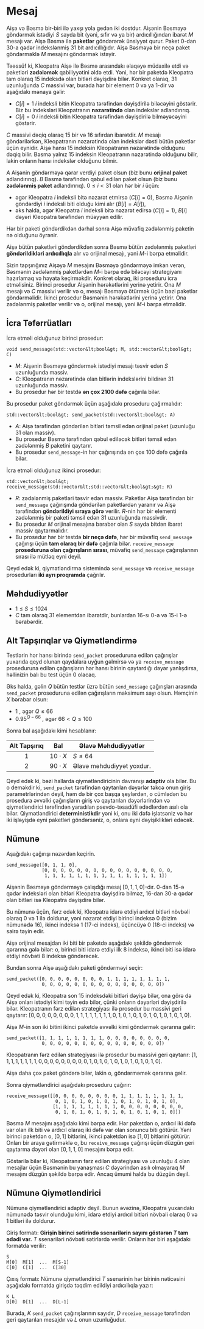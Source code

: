 # Mesaj

Aişə və Bəsmə bir-biri ilə yaxşı yola gedən iki dostdur.
Aişənin Bəsməyə göndərmək istədiyi $S$ sayda bit (yəni, sıfır və ya bir) ardıcıllığından ibarət $M$ mesajı var.
Aişə Bəsmə ilə **paketlər** göndərərək ünsiyyət qurur.
Paket $0$-dan $30$-a qədər indekslənmiş $31$ bit ardıcıllığıdır.
Aişə Bəsməyə bir neçə paket göndərməklə $M$ mesajını göndərmək istəyir.

Təəssüf ki, Kleopatra Aişə ilə Bəsmə arasındakı əlaqəyə müdaxilə etdi və paketləri **zədələmək** qabiliyyətini əldə etdi.
Yəni, hər bir paketdə Kleopatra tam olaraq $15$ indeksdə olan bitləri dəyişdirə bilər.
Konkret olaraq, $31$ uzunluğunda $C$ massivi var, burada hər bir element $0$ və ya $1$-dir və aşağıdakı mənaya gəlir:

* $C[i] = 1$
   $i$ indeksli bitin Kleopatra tərəfindən dəyişdirilə biləcəyini göstərir.
  Biz bu indeksləri Kleopatranın **nəzarətində** olan indekslər adlandırırıq.
* $C[i] = 0$
   $i$ indeksli bitin Kleopatra tərəfindən dəyişdirilə bilməyəcəyini göstərir.

$C$ massivi dəqiq olaraq $15$ bir və $16$ sıfırdan ibarətdir.
$M$ mesajı göndərilərkən, Kleopatranın nəzarətində olan indekslər dəsti bütün paketlər üçün eynidir.
Aişə hansı $15$ indeksin Kleopatranın nəzarətində olduğunu dəqiq bilir.
Bəsmə yalnız $15$ indeksin Kleopatranın nəzarətində olduğunu bilir, lakin onların hansı indekslər olduğunu bilmir.

$A$ Aişənin göndərməyə qərar verdiyi paket olsun
 (biz bunu **orijinal paket** adlandırırıq).
$B$ Bəsmə tərəfindən qəbul edilən paket olsun
 (biz bunu **zədələnmiş paket** adlandırırıq).
 $0 \leq i < 31$ olan hər bir $i$ üçün:
* əgər Kleopatra $i$ indeksli bitə nəzarət etmirsə ($C[i]=0$),
   Bəsmə Aişənin göndərdiyi $i$ indeksli biti olduğu kimi alır ($B[i]=A[i]$),
* əks halda, əgər Kleopatra $i$ indeksli bitə nəzarət edirsə ($C[i]=1$),
   $B[i]$ dəyəri Kleopatra tərəfindən müəyyən edilir.
 
 
Hər bir paketi göndərdikdən dərhal sonra Aişə müvafiq zədələnmiş paketin nə olduğunu öyrənir.

Aişə bütün paketləri göndərdikdən sonra Bəsmə bütün zədələnmiş paketləri **göndərildikləri ardıcıllıqla** alır və orijinal mesajı, yəni $M$-i bərpa etməlidir.


Sizin tapşırığınız Aişəyə $M$ mesajını Bəsməyə göndərməyə imkan verən, Bəsmənin zədələnmiş paketlərdən $M$-i bərpa edə biləcəyi strategiyanı hazırlamaq və həyata keçirməkdir.
Konkret olaraq, iki proseduru icra etməlisiniz.
Birinci prosedur Aişənin hərəkətlərini yerinə yetirir.
Ona $M$ mesajı və $C$ massivi verilir və o, mesajı Bəsməyə ötürmək üçün bəzi paketlər göndərməlidir.
İkinci prosedur Bəsmənin hərəkətlərini yerinə yetirir.
Ona zədələnmiş paketlər verilir və o, orijinal mesajı, yəni $M$-i bərpa etməlidir.

## İcra Təfərrüatları

İcra etməli olduğunuz birinci prosedur:

```
void send_message(std::vector&lt;bool&gt; M, std::vector&lt;bool&gt; C)
```

* $M$: Aişənin Bəsməyə göndərmək istədiyi mesajı təsvir edən $S$ uzunluğunda massiv.
* $C$: Kleopatranın nəzarətində olan bitlərin indekslərini bildirən $31$ uzunluğunda massiv.
* Bu prosedur hər bir testdə **ən çox 2100 dəfə** çağırıla bilər.


Bu prosedur paket göndərmək üçün aşağıdakı proseduru çağırmalıdır:


```
std::vector&lt;bool&gt; send_packet(std::vector&lt;bool&gt; A)
```

* $A$: Aişə tərəfindən göndərilən bitləri təmsil edən orijinal paket (uzunluğu $31$ olan massiv).
* Bu prosedur Bəsmə tərəfindən qəbul ediləcək bitləri təmsil edən zədələnmiş $B$ paketini qaytarır.
* Bu prosedur `send_message`-in hər çağırışında ən çox $100$ dəfə çağırıla bilər.

İcra etməli olduğunuz ikinci prosedur:

```
std::vector&lt;bool&gt; receive_message(std::vector&lt;std::vector&lt;bool&gt;&gt; R)
```

* $R$: zədələnmiş paketləri təsvir edən massiv.
  Paketlər Aişə tərəfindən bir `send_message` çağırışında göndərilən paketlərdən yaranır və Aişə tərəfindən **göndərildiyi sıraya görə** verilir.
  $R$-nin hər bir elementi zədələnmiş bir paketi təmsil edən $31$ uzunluğunda massivdir.
* Bu prosedur $M$ orijinal mesajına bərabər olan $S$ sayda bitdən ibarət massiv qaytarmalıdır.
* Bu prosedur hər bir testdə **bir neçə dəfə**, hər bir müvafiq `send_message` çağırışı üçün **tam olaraq bir dəfə** çağırıla bilər.
  `receive_message` **proseduruna olan çağırışların sırası**, müvafiq `send_message` çağırışlarının sırası ilə mütləq eyni deyil.

Qeyd edək ki, qiymətləndirmə sistemində `send_message` və `receive_message` prosedurları **iki ayrı proqramda** çağrılır.


## Məhdudiyyətlər

* $1 \leq S \leq 1024$
* $C$ tam olaraq $31$ elementdən ibarətdir, bunlardan $16$-sı $0$-a və $15$-i $1$-ə bərabərdir.

## Alt Tapşırıqlar və Qiymətləndirmə

Testlərin hər hansı birində ``send_packet`` proseduruna edilən çağırışlar yuxarıda qeyd olunan qaydalara uyğun gəlmirsə və ya `receive_message` proseduruna edilən çağırışların hər hansı birinin qaytardığı dəyər yanlışdırsa, həllinizin balı bu test üçün $0$ olacaq.

Əks halda, gəlin $Q$ bütün testlər üzrə bütün `send_message` çağırışları arasında `send_packet` proseduruna edilən çağırışların maksimum sayı olsun.
Həmçinin $X$ bərabər olsun:
- $1$ , əgər $Q \leq 66$
- $0.95 ^ {Q - 66}$ , əgər $66 < Q \leq 100$

Sonra bal aşağıdakı kimi hesablanır:

| Alt Tapşırıq | Bal  | Əlavə Məhdudiyyətlər |
| :-----: | :----: | ---------------------- |
| 1       | $10 \cdot X$ | $S \leq 64$
| 2       | $90 \cdot X$ | Əlavə məhdudiyyət yoxdur.

Qeyd edək ki, bəzi hallarda qiymətləndiricinin davranışı **adaptiv** ola bilər. 
Bu o deməkdir ki, `send_packet` tərəfindən qaytarılan dəyərlər təkcə onun giriş parametrlərindən deyil, həm də bir çox başqa şeylərdən, o cümlədən bu prosedura əvvəlki çağırışların giriş və qaytarılan dəyərlərindən və qiymətləndirici tərəfindən yaradılan psevdo-təsadüfi ədədlərdən asılı ola bilər. 
Qiymətləndirici **deterministikdir** yəni ki, onu iki dəfə işlətsəniz və hər iki işləyişdə eyni paketləri göndərsəniz, o, onlara eyni dəyişiklikləri edəcək.

## Nümunə

Aşağıdakı çağırışı nəzərdən keçirin.

```
send_message([0, 1, 1, 0],
             [0, 0, 0, 0, 0, 0, 0, 0, 0, 0, 0, 0, 0, 0, 0, 0, 
              1, 1, 1, 1, 1, 1, 1, 1, 1, 1, 1, 1, 1, 1, 1])
```

Aişənin Bəsməyə göndərməyə çalışdığı mesaj $[0, 1, 1, 0]$-dır.
$0$-dan $15$-ə qədər indeksləri olan bitləri Kleopatra dəyişdirə bilməz, $16$-dan $30$-a qədər olan bitləri isə Kleopatra dəyişdirə bilər.

Bu nümunə üçün, fərz edək ki, Kleopatra idarə etdiyi ardıcıl bitləri növbəli olaraq $0$ və $1$ ilə doldurur, yəni nəzarət etdiyi birinci indeksə $0$ (bizim nümunədə $16$), ikinci indeksə $1$ ($17$-ci indeks), üçüncüyə $0$ ($18$-ci indeks) və sairə təyin edir.

Aişə orijinal mesajdan iki biti bir paketdə aşağıdakı şəkildə göndərmək qərarına gələ bilər: o, birinci biti idarə etdiyi ilk $8$ indeksə, ikinci biti isə idarə etdiyi növbəti $8$ indeksə göndərəcək.

Bundan sonra Aişə aşağıdakı paketi göndərməyi seçir:

```
send_packet([0, 0, 0, 0, 0, 0, 0, 0, 1, 1, 1, 1, 1, 1, 1, 1,
             0, 0, 0, 0, 0, 0, 0, 0, 0, 0, 0, 0, 0, 0, 0])
```

Qeyd edək ki, Kleopatra son $15$ indeksdəki bitləri dəyişə bilər, ona görə də Aişə onları istədiyi kimi təyin edə bilər, çünki onların dəyərləri dəyişdirilə bilər.
Kleopatranın fərz edilən strategiyası ilə prosedur bu massivi geri qaytarır: $[0, 0, 0, 0, 0, 0, 0, 0, 1, 1, 1, 1, 1, 1, 1, 1, 0, 1, 0, 1, 0, 1, 0, 1, 0, 1, 0, 1, 0, 1, 0]$.

Aişə $M$-in son iki bitini ikinci paketdə əvvəlki kimi göndərmək qərarına gəlir:

```
send_packet([1, 1, 1, 1, 1, 1, 1, 1, 0, 0, 0, 0, 0, 0, 0, 0,
             0, 0, 0, 0, 0, 0, 0, 0, 0, 0, 0, 0, 0, 0, 0])
```

Kleopatranın fərz edilən strategiyası ilə prosedur bu massivi geri qaytarır:
 $[1, 1, 1, 1, 1, 1, 1, 1, 0, 0, 0, 0, 0, 0, 0, 0, 0, 1, 0, 1, 0, 1, 0, 1, 0, 1, 0, 1, 0, 1, 0]$.

Aişə daha çox paket göndərə bilər, lakin o, göndərməmək qərarına gəlir.

Sonra qiymətləndirici aşağıdakı proseduru çağırır:

```
receive_message([[0, 0, 0, 0, 0, 0, 0, 0, 1, 1, 1, 1, 1, 1, 1, 1,
                  0, 1, 0, 1, 0, 1, 0, 1, 0, 1, 0, 1, 0, 1, 0],
                 [1, 1, 1, 1, 1, 1, 1, 1, 0, 0, 0, 0, 0, 0, 0, 0,
                  0, 1, 0, 1, 0, 1, 0, 1, 0, 1, 0, 1, 0, 1, 0]])
```

Bəsmə $M$ mesajını aşağıdakı kimi bərpa edir.
Hər paketdən o, ardıcıl iki dəfə var olan ilk biti və ardıcıl olaraq iki dəfə var olan sonuncu biti götürür.
Yəni birinci paketdən o, $[0, 1]$ bitlərini, ikinci paketdən isə $[1, 0]$ bitlərini götürür.
Onları bir araya gətirməklə o, bu `receive_message` çağırışı üçün düzgün geri qaytarma dəyəri olan $[0, 1, 1, 0]$ mesajını bərpa edir.

Göstərilə bilər ki, Kleopatranın fərz edilən strategiyası və uzunluğu $4$ olan mesajlar üçün Bəsmənin bu yanaşması $C$ dəyərindən asılı olmayaraq $M$ mesajını düzgün şəkildə bərpa edir.
Ancaq ümumi halda bu düzgün deyil.

## Nümunə Qiymətləndirici

Nümunə qiymətləndirici adaptiv deyil.
Bunun əvəzinə, Kleopatra yuxarıdakı nümunədə təsvir olunduğu kimi, idarə etdiyi ardıcıl bitləri növbəli olaraq $0$ və $1$ bitləri ilə doldurur.

Giriş formatı: **Girişin birinci sətirində ssenarilərin sayını göstərən $T$ tam ədədi var.**
$T$ ssenariləri növbəti sətirlərdə verilir.
Onların hər biri aşağıdakı formatda verilir:

```
S
M[0]  M[1]  ...  M[S-1]
C[0]  C[1]  ...  C[30]
```

Çıxış formatı:
Nümunə qiymətləndirici $T$ ssenarinin hər birinin nəticəsini aşağıdakı formatda girişdə təqdim edildiyi ardıcıllıqla yazır:

```
K L
D[0]  D[1]  ...  D[L-1]
```

Burada, $K$ `send_packet` çağırışlarının sayıdır, $D$ `receive_message` tərəfindən geri qaytarılan mesajdır və $L$ onun uzunluğudur.
